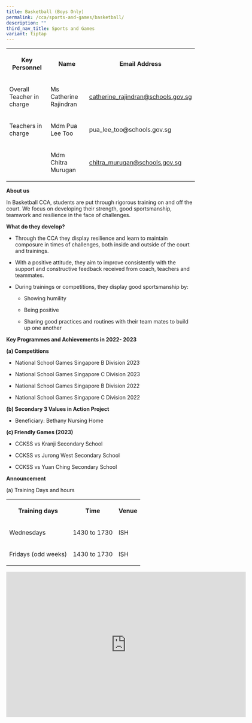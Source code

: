 ```yaml
---
title: Basketball (Boys Only)
permalink: /cca/sports-and-games/basketball/
description: ""
third_nav_title: Sports and Games
variant: tiptap
---
```

<table><tbody><tr><th rowspan="1" colspan="1"><p>Key Personnel</p></th><th rowspan="1" colspan="1"><p>Name</p></th><th rowspan="1" colspan="1"><p>Email Address</p></th></tr><tr><td rowspan="1" colspan="1"><p>Overall Teacher in charge</p></td><td rowspan="1" colspan="1"><p>Ms Catherine Rajindran</p></td><td rowspan="1" colspan="1"><p><a href="mailto:catherine_rajindran@schools.gov.sg" rel="noopener noreferrer nofollow" target="_blank">catherine_rajindran@schools.gov.sg</a></p></td></tr><tr><td rowspan="1" colspan="1"><p>Teachers in charge</p></td><td rowspan="1" colspan="1"><p>Mdm Pua Lee Too</p></td><td rowspan="1" colspan="1"><p><a rel="noopener noreferrer nofollow" target="_blank">pua_lee_too@schools.gov.sg</a></p></td></tr><tr><td rowspan="1" colspan="1"><p></p></td><td rowspan="1" colspan="1"><p>Mdm Chitra Murugan</p></td><td rowspan="1" colspan="1"><p><a href="mailto:chitra_murugan@schools.gov.sg" rel="noopener noreferrer nofollow" target="_blank">chitra_murugan@schools.gov.sg</a></p></td></tr></tbody></table><p><strong>About us</strong></p><p>In Basketball CCA, students are put through rigorous training on and off the court. We focus on developing their strength, good sportsmanship, teamwork and resilience in the face of challenges.</p><p><strong>What do they develop?</strong></p><ul data-tight="true" class="tight"><li><p>Through the CCA they display resilience and learn to maintain composure in times of challenges, both inside and outside of the court and trainings.</p></li><li><p>With a positive attitude, they aim to improve consistently with the support and constructive feedback received from coach, teachers and teammates.</p></li><li><p>During trainings or competitions, they display good sportsmanship by:</p><ul data-tight="true" class="tight"><li><p>Showing humility</p></li><li><p>Being positive</p></li><li><p>Sharing good practices and routines with their team mates to build up one another</p></li></ul></li></ul><p><strong>Key Programmes and Achievements in 2022- 2023</strong></p><p><strong>(a) Competitions</strong></p><ul data-tight="true" class="tight"><li><p>National School Games Singapore B Division 2023</p></li><li><p>National School Games Singapore C Division 2023</p></li><li><p>National School Games Singapore B Division 2022</p></li><li><p>National School Games Singapore C Division 2022</p></li></ul><p><strong>(b) Secondary 3 Values in Action Project</strong></p><ul data-tight="true" class="tight"><li><p>Beneficiary: Bethany Nursing Home</p></li></ul><p><strong>(c) Friendly Games (2023)</strong></p><ul data-tight="true" class="tight"><li><p>CCKSS vs Kranji Secondary School</p></li><li><p>CCKSS vs Jurong West Secondary School</p></li><li><p>CCKSS vs Yuan Ching Secondary School</p></li></ul><p><strong>Announcement</strong></p><p>(a) Training Days and hours</p><table><tbody><tr><th rowspan="1" colspan="1"><p>Training days</p></th><th rowspan="1" colspan="1"><p>Time</p></th><th rowspan="1" colspan="1"><p>Venue</p></th></tr><tr><td rowspan="1" colspan="1"><p>Wednesdays</p></td><td rowspan="1" colspan="1"><p>1430 to 1730</p></td><td rowspan="1" colspan="1"><p>ISH </p></td></tr><tr><td rowspan="1" colspan="1"><p>Fridays (odd weeks)</p></td><td rowspan="1" colspan="1"><p>1430 to 1730</p></td><td rowspan="1" colspan="1"><p>ISH</p></td></tr></tbody></table><div class="iframe-wrapper"><iframe height="389" width="640" allowfullscreen="true" frameborder="0" src="https://docs.google.com/presentation/d/e/2PACX-1vQ3S-MZz7qwxfk-S2jHU_uPJDiLlpMXgnT1KxITmglYNBKN7Cp3tabLKNGoa8-smw/embed?start=true&amp;loop=true&amp;delayms=3000"></iframe></div><p></p>
